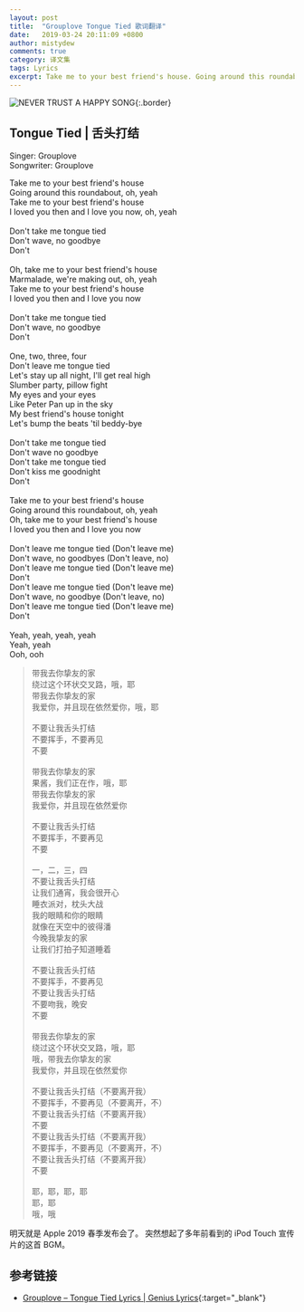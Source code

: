 ```yaml
---
layout: post
title:  "Grouplove Tongue Tied 歌词翻译"
date:   2019-03-24 20:11:09 +0800
author: mistydew
comments: true
category: 译文集
tags: Lyrics
excerpt: Take me to your best friend's house. Going around this roundabout, oh, yeah. Take me to your best friend's house. I loved you then and I love you now, oh, yeah.
---
```

![NEVER TRUST A HAPPY SONG](https://is3-ssl.mzstatic.com/image/thumb/Music/v4/a3/9e/bf/a39ebf90-5cd2-659b-b273-c318e6f14790/source/600x600bb.jpg){:.border}

## Tongue Tied | 舌头打结

Singer: Grouplove<br>
Songwriter: Grouplove

<div class="lyric-original">
<p>
Take me to your best friend's house<br>
Going around this roundabout, oh, yeah<br>
Take me to your best friend's house<br>
I loved you then and I love you now, oh, yeah<br>
<br>
Don't take me tongue tied<br>
Don't wave, no goodbye<br>
Don't<br>
<br>
Oh, take me to your best friend's house<br>
Marmalade, we're making out, oh, yeah<br>
Take me to your best friend's house<br>
I loved you then and I love you now<br>
<br>
Don't take me tongue tied<br>
Don't wave, no goodbye<br>
Don't<br>
<br>
One, two, three, four<br>
Don't leave me tongue tied<br>
Let's stay up all night, I'll get real high<br>
Slumber party, pillow fight<br>
My eyes and your eyes<br>
Like Peter Pan up in the sky<br>
My best friend's house tonight<br>
Let's bump the beats 'til beddy-bye<br>
<br>
Don't take me tongue tied<br>
Don't wave no goodbye<br>
Don't take me tongue tied<br>
Don't kiss me goodnight<br>
Don't<br>
<br>
Take me to your best friend's house<br>
Going around this roundabout, oh, yeah<br>
Oh, take me to your best friend's house<br>
I loved you then and I love you now<br>
<br>
Don't leave me tongue tied (Don't leave me)<br>
Don't wave, no goodbyes (Don't leave, no)<br>
Don't leave me tongue tied (Don't leave me)<br>
Don't<br>
Don't leave me tongue tied (Don't leave me)<br>
Don't wave, no goodbye (Don't leave, no)<br>
Don't leave me tongue tied (Don't leave me)<br>
Don't<br>
<br>
Yeah, yeah, yeah, yeah<br>
Yeah, yeah<br>
Ooh, ooh
</p>
</div>

<div class="lyric-translation">
<blockquote>
带我去你挚友的家<br>
绕过这个环状交叉路，哦，耶<br>
带我去你挚友的家<br>
我爱你，并且现在依然爱你，哦，耶<br>
<br>
不要让我舌头打结<br>
不要挥手，不要再见<br>
不要<br>
<br>
带我去你挚友的家<br>
果酱，我们正在作，哦，耶<br>
带我去你挚友的家<br>
我爱你，并且现在依然爱你<br>
<br>
不要让我舌头打结<br>
不要挥手，不要再见<br>
不要<br>
<br>
一，二，三，四<br>
不要让我舌头打结<br>
让我们通宵，我会很开心<br>
睡衣派对，枕头大战<br>
我的眼睛和你的眼睛<br>
就像在天空中的彼得潘<br>
今晚我挚友的家<br>
让我们打拍子知道睡着<br>
<br>
不要让我舌头打结<br>
不要挥手，不要再见<br>
不要让我舌头打结<br>
不要吻我，晚安<br>
不要<br>
<br>
带我去你挚友的家<br>
绕过这个环状交叉路，哦，耶<br>
哦，带我去你挚友的家<br>
我爱你，并且现在依然爱你<br>
<br>
不要让我舌头打结（不要离开我）<br>
不要挥手，不要再见（不要离开，不）<br>
不要让我舌头打结（不要离开我）<br>
不要<br>
不要让我舌头打结（不要离开我）<br>
不要挥手，不要再见（不要离开，不）<br>
不要让我舌头打结（不要离开我）<br>
不要<br>
<br>
耶，耶，耶，耶<br>
耶，耶<br>
哦，哦
</blockquote>
</div>

明天就是 Apple 2019 春季发布会了。
突然想起了多年前看到的 iPod Touch 宣传片的这首 BGM。

## 参考链接

* [Grouplove – Tongue Tied Lyrics \| Genius Lyrics](https://genius.com/Grouplove-tongue-tied-lyrics){:target="_blank"}
